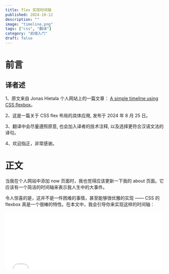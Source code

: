 ```yaml
---
title: flex 实现时间轴
published: 2024-10-12
description: ""
image: "timeline.png"
tags: ["css", "翻译"]
category: "前端入门"
draft: false
---
```


# 前言

## 译者述

1、原文来自 Jonas Hietala 个人网站上的一篇文章： [A simple timeline using CSS flexbox](https://www.jonashietala.se/blog/2024/08/25/a_simple_timeline_using_css_flexbox/)。

2、这是一篇关于 CSS flex 布局的具体应用, 发布于 2024 年 8 月 25 日。

3、翻译中会尽量遵照原意, 也会加入译者的技术注释, 以及选择更符合汉语文法的译句。

4、欢迎指正，非常感谢。

# 正文

当我在个人网站中添加 now 页面时，我也觉得应该更新一下我的 about 页面。它应该有一个简洁的时间轴来表示我人生中的大事件。

令人惊喜的是，这并不是一件困难的事情，甚至能够很优雅的实现 —— CSS 的 flexbox 真是一个很棒的特性。在本文中，我会引导你来实现这样的时间轴：

<iframe 
  width="100%"
  height="180px"
  src="/files/timeline/timeline-codepart.html"
  title="A simple timeline using CSS flexbox"
  frameborder="0"
  allowfullscreen="allowfullscreen"
/>

<br/ >

> 注意：如果你使用屏幕阅读器来阅读本文，那么 HTML 示例（如上）将不能正常展示。

> （译者注：这里是 iframe 的例子，里面就有完整的代码，直接 F12 查看接口就能获取 html 文件。）

## HTML 结构

我喜欢先写 html，再引入样式。我用两层容器（timeline 和 events）来包装多种事件（event），每个事件包含一个记号（svg）和一份详情（content），每个详情包含了时间和文字。

如下结构：

```html
<div class="timeline">
  <div class="events">
    <!-- The first `1989` event -->
    <div class="event life">
      <!-- The circle is an svg -->
      <svg
        class="marker"
        xmlns="http://www.w3.org/2000/svg"
        width="12"
        height="12"
      >
        <circle cx="6" cy="6" r="6"></circle>
      </svg>
      <!-- The event info -->
      <div class="content">
        <time>1989</time>
        <div class="text">
          <p>I was born in the north of Sweden</p>
        </div>
      </div>
    </div>

    <!-- etc ... -->
  </div>
</div>
```

## 一条简单的线

让我们来看看时间轴中实际的线。我选择使用 events::before 伪元素，设置一下宽高，然后模拟一条线。

```css
.events::before {
  /* // We need some content for the element to show up. */
  content: "";
  /* // Use absolute positioning to place the timeline at the very top. */
  position: absolute;
  top: 0;
  /* // With a height and with the timeline will be a tall and thin box. */
  height: 100%;
  width: 1px;
}
```

注意：我们需要设置容器 events 的相对定位，否则时间轴会相对页面来定位。

```css
.events {
  position: relative;
}
```

我还添加一些样式，这样更好看一点：

```css
/* // For the tutorial I use slightly different colors, */
/* // but you get the idea. */
.events::before {
  background: white;
}
/* // Events use different classes to differentiate them. */
.event.life .marker {
  fill: yellow;
}
.event.programming .marker {
  fill: magenta;
}
.event.family .marker {
  fill: red;
}
/* // Make the time stand out */
.content time {
  font-family: concourse_4, Helvetica, sans-serif;
  font-weight: bold;
}
/* // Just some extra spacing to make the timeline not merge */
/* // with the surrounding text. */
.events {
  margin: 0.5em;
}
```

然后我们就得到了一个时间轴：

<iframe
  width="100%"
  height="270px"
  src="/files/timeline/timeline-linepart.html"
  title="A simple timeline using CSS flexbox"
  frameborder="0"
  allowfullscreen="allowfullscreen"
/>

<br/ >

## 对齐

圆圈和事件信息没有对齐，我们来修复它。

通过使用 flexbox 布局，事件信息可以水平展示（圆圈在左，事件信息在右）。

<iframe
  width="100%"
  height="240px"
  src="/files/timeline/timeline-alignment-1.html"
  title="A simple timeline using CSS flexbox"
  frameborder="0"
  allowfullscreen="allowfullscreen"
/>

<br/ >

```css
.event {
  display: flex;
}
```

更接近了，但是圆圈似乎偏移了。注意，圆圈是一个宽高 12px 的 svg，默认是 (0,0)的定位。

通过相对定位，可以将圆心更好的对齐：

```css
.event .marker {
  position: relative;
  left: -6px;
  top: 6px;
}
```

<iframe
  width="100%"
  height="240px"
  src="/files/timeline/timeline-alignment-2.html"
  title="A simple timeline using CSS flexbox"
  frameborder="0"
  allowfullscreen="allowfullscreen"
/><br/ >

但如果你仔细观察，上面扔没有对齐。事实证明，[确定中心问题](https://tonsky.me/blog/centering/)是计算机科学中最难的问题，所以不必气馁。

为了解决这个问题，我发现 align-items: baseline 比微调 top 位置更有效：

```css
.event .marker {
  position: relative;
  left: -6px;
  top: 0px;
}
.event {
  align-items: baseline;
}
```

<iframe
  width="100%"
  height="240px"
  src="/files/timeline/timeline-alignment-3.html"
  title="A simple timeline using CSS flexbox"
  frameborder="0"
  allowfullscreen="allowfullscreen"
/><br/ >

(现在的对齐效果就差强人意了，至少这个字体上看起来是这样的。)

## 垂直间距

如果感觉有点狭窄，我们让间距更大一点。一种办法是简单地添加 margin-bottom:1em; 但是这会在最后一个事件消息后面加上无用的间距（并且还不能去除）。

我想到一个简洁的办法就是利用 flexbox 和 row-gap 去指定元素之间的间距。

```css
.timeline-5 {
  .events {
    display: flex;
    /* // Lay out events column-wise instead of row-wise. */
    flex-direction: column;
    /* // Set some spacing between elements. */
    row-gap: 1em;
  }
}
```

<iframe
  width="100%"
  height="280px"
  src="/files/timeline/timeline-verticalspacing-1.html"
  title="A simple timeline using CSS flexbox"
  frameborder="0"
  allowfullscreen="allowfullscreen"
/><br/ >

## 设置响应式布局

我们现在的样式对于小屏幕来说很友好，但是对于大屏幕来说却不同。对于大屏幕，我想把这条线放在中间，把一些事件移到左边，另一些移到右边。

我使用媒体查询设置边界：

```css
@media (min-width: 700px) {
  /* // Styling for wider screens goes here. */
}
```

Even though I won’t include the media query in the following code snippets the media query should wrap them all.

下文我就不再重复写媒体查询的代码片段了，但是你应该知道，这些代码是被包媒体查询结构代码里面的。

### 事件移动靠左

首先我想要做的就是将时间轴移动到中间：

```css
.events::before {
  /* // This centers the line horizontally. */
  /* // Remember that we used absolute positioning before. */
  left: 50%;
}
```

<iframe
  width="100%"
  height="280px"
  src="/files/timeline/timeline-making-responsive-1.html"
  title="A simple timeline using CSS flexbox"
  frameborder="0"
  allowfullscreen="allowfullscreen"
/><br/ >

（可以试试使用更宽的屏幕来查看显示效果）

> (译者注：手动拉伸一下，对比效果。)

Now, let’s move the marker to the timeline. First lets move the marker to be after the content in the layout ordering:

现在，让我们把圈圈移动到时间轴上。

第一步，将圈圈移动到文本的后面：

```css
.event .marker {
  order: 1;
}
```

<iframe
  width="100%"
  height="280px"
  src="/files/timeline/timeline-making-responsive-2.html"
  title="A simple timeline using CSS flexbox"
  frameborder="0"
  allowfullscreen="allowfullscreen"
/><br/ >

第二步，我们会让内容占据左边的所有空间，这样圈圈就会被推到中间去：

```css
.event .content {
  width: 50%;
}
```

<iframe
  width="100%"
  height="280px"
  src="/files/timeline/timeline-making-responsive-3.html"
  title="A simple timeline using CSS flexbox"
  frameborder="0"
  allowfullscreen="allowfullscreen"
/><br/ >

第三步，我们让内容向右对齐。注意增加内边距，防止和圈圈重合:

```css
.event .content {
  text-align: right;
  padding-inline: 1em;
}
```

<iframe
  width="100%"
  height="280px"
  src="/files/timeline/timeline-making-responsive-4.html"
  title="A simple timeline using CSS flexbox"
  frameborder="0"
  allowfullscreen="allowfullscreen"
/><br/ >

### 事件移动到右侧

为了将事件移动到时间轴的右侧，我们需要修改 flexbox 布局，用从右到左的方式来布局元素。

```css
/* // Use `nth-child(even)` to target every other event. */
.event:nth-child(even) {
  /* // Layout elements from right to left. */
  flex-direction: row-reverse;
}
```

> (译者注：这里的 nth-child 是指选择第几个元素，偶数就是 even，奇数就是 odd。)

> 小提示：对于 blog 我不喜欢按照奇偶来分两侧，而是按照内容来分。
>
> ```css
> .event:is(.programming, .work, .projects) {
>   flex-direction: row-reverse;
> }
> ```

为了显示好看，右侧的事件内容需要坐对齐：

```css
.event:nth-child(even) {
  .content {
    text-align: left;
  }
  /* // The marker used to be offset -6px, but now we */
  /* // move from the right. */
  .marker {
    left: 6px;
  }
}
```

<iframe
  width="100%"
  height="280px"
  src="/files/timeline/timeline-making-responsive-5.html"
  title="A simple timeline using CSS flexbox"
  frameborder="0"
  allowfullscreen="allowfullscreen"
/><br/ >

## 完成

这就是我所使用的时间轴啦。当然，你可以进一步修改和扩展它，只是我个人非常喜欢这种简单的样式。

使用 flexbox，创建一个基本的时间轴是相当简单的。flex 是我最喜欢的 CSS 特性之一，它解决了许多以前难以处理的问题。

---

下面是全部的样式文件:

```css
/* 略 */
```

> （译者注：完整的样式文件从上面的示例（iframe 引入的 html 文件）中获取即可。）
